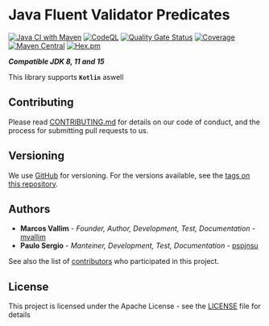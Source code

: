 # Java Fluent Validator Predicates

[![Java CI with Maven](https://github.com/mvallim/java-fluent-validator-predicates/actions/workflows/maven.yml/badge.svg)](https://github.com/mvallim/java-fluent-validator-predicates/actions/workflows/maven.yml)
[![CodeQL](https://github.com/mvallim/java-fluent-validator-predicates/actions/workflows/codeql-analysis.yml/badge.svg)](https://github.com/mvallim/java-fluent-validator-predicates/actions/workflows/codeql-analysis.yml)
[![Quality Gate Status](https://sonarcloud.io/api/project_badges/measure?project=java-fluent-validator-predicates&metric=alert_status)](https://sonarcloud.io/dashboard?id=java-fluent-validator-predicates)
[![Coverage](https://sonarcloud.io/api/project_badges/measure?project=java-fluent-validator-predicates&metric=coverage)](https://sonarcloud.io/dashboard?id=jjava-fluent-validator-predicates)
[![Maven Central](https://maven-badges.herokuapp.com/maven-central/com.github.mvallim/java-fluent-validator-predicates/badge.svg)](https://maven-badges.herokuapp.com/maven-central/com.github.mvallim/java-fluent-validator-predicates)
[![Hex.pm](https://img.shields.io/hexpm/l/plug.svg)](http://www.apache.org/licenses/LICENSE-2.0)

_**Compatible JDK 8, 11 and 15**_

This library supports **`Kotlin`** aswell

## Contributing

Please read [CONTRIBUTING.md](CONTRIBUTING.md) for details on our code of conduct, and the process for submitting pull requests to us.

## Versioning

We use [GitHub](https://github.com/mvallim/java-fluent-validator-predicates) for versioning. For the versions available, see the [tags on this repository](https://github.com/mvallim/java-fluent-validator-predicates/tags).

## Authors

* **Marcos Vallim** - *Founder, Author, Development, Test, Documentation* - [mvallim](https://github.com/mvallim)
* **Paulo Sergio** - *Manteiner, Development, Test, Documentation* - [pspjnsu](https://github.com/paulosergio-jnr)

See also the list of [contributors](CONTRIBUTORS.txt) who participated in this project.

## License

This project is licensed under the Apache License - see the [LICENSE](LICENSE) file for details
